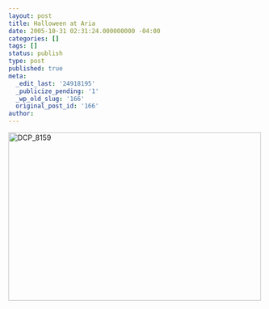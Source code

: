 ```yaml
---
layout: post
title: Halloween at Aria
date: 2005-10-31 02:31:24.000000000 -04:00
categories: []
tags: []
status: publish
type: post
published: true
meta:
  _edit_last: '24918195'
  _publicize_pending: '1'
  _wp_old_slug: '166'
  original_post_id: '166'
author: 
---
```

<a href="http://www.flickr.com/photos/matthewsim/sets/1263697/" title="DCP_8159 by Matthew Simoneau, on Flickr"><img src="https://farm1.staticflickr.com/27/58408874_533ead4ece.jpg" width="500" height="333" alt="DCP_8159" /></a>

